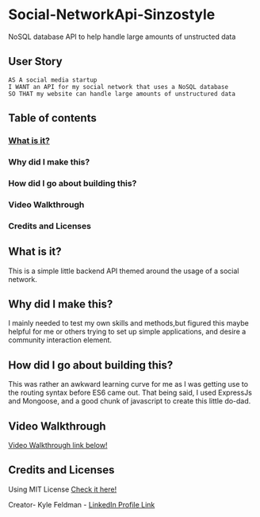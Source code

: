 # Social-NetworkApi-Sinzostyle
NoSQL database API to help handle large amounts of unstructed data

## User Story
```
AS A social media startup
I WANT an API for my social network that uses a NoSQL database
SO THAT my website can handle large amounts of unstructured data
```

## Table of contents

### [What is it?](#whatisit)
### Why did I make this?
### How did I go about building this?
### Video Walkthrough
### Credits and Licenses

## What is it? <a name="whatisit"></a>
This is a simple little backend API themed around the usage of a social network. 

## Why did I make this?
I mainly needed to test my own skills and methods,but figured this maybe helpful for me or others trying to set up simple applications, and desire a community interaction element.


## How did I go about building this?
This was rather an awkward learning curve for me as I was getting use to the routing syntax before ES6 came out. That being said, I used ExpressJs and Mongoose, and a good chunk of javascript to create this little do-dad.

## Video Walkthrough
[Video Walkthrough link below!](https://drive.google.com/file/d/19RADNz7FE2dXNYvmiop9gVAJxX_apYNc/view?usp=share_link)

## Credits and Licenses
Using MIT License [Check it here!](https://opensource.org/licenses/MIT)

Creator- Kyle Feldman - [LinkedIn Profile Link](https://www.linkedin.com/in/kyle-feldman-427b5624b)